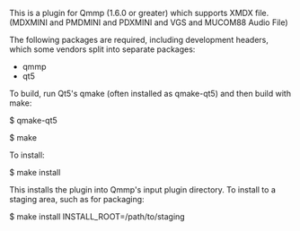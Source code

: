 This is a plugin for Qmmp (1.6.0 or greater) which supports XMDX file.
(MDXMINI and PMDMINI and PDXMINI and VGS and MUCOM88 Audio File)

The following packages are required, including development headers,
which some vendors split into separate packages:

- qmmp
- qt5

To build, run Qt5's qmake (often installed as qmake-qt5) and then build
with make:

$ qmake-qt5

$ make

To install:

$ make install

This installs the plugin into Qmmp's input plugin directory.  To install
to a staging area, such as for packaging:

$ make install INSTALL_ROOT=/path/to/staging
